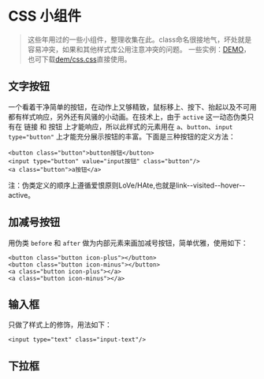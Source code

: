 # CSS 小组件

> 这些年用过的一些小组件，整理收集在此。class命名很接地气，坏处就是容易冲突，如果和其他样式库公用注意冲突的问题。
一些实例：[DEMO](/articles/css-widget/demo/demo.html)，也可下载[dem/css.css](demo/css.css)直接使用。

## 文字按钮

一个看着干净简单的按钮，在动作上又够精致，鼠标移上、按下、抬起以及不可用都有样式响应，另外还有风骚的小动画。在技术上，由于 `active` 这一动态伪类只有在 链接 和 按钮 上才能响应，所以此样式的元素用在 `a`、`button`、`input type="button"` 上才能充分展示按钮的丰富。下面是三种按钮的定义方法：

    <button class="button">button按钮</button>
    <input type="button" value="input按钮" class="button"/>
    <a class="button">a按钮</a>
    
注：伪类定义的顺序上遵循爱恨原则LoVe/HAte,也就是link--visited--hover--active。

## 加减号按钮

用伪类 `before` 和 `after` 做为内部元素来画加减号按钮，简单优雅，使用如下：

    <button class="button icon-plus"></button>
    <button class="button icon-minus"></button>
    <a class="button icon-plus"></a>
    <a class="button icon-minus"></a>

## 输入框

只做了样式上的修饰，用法如下：

    <input type="text" class="input-text"/>

## 下拉框
